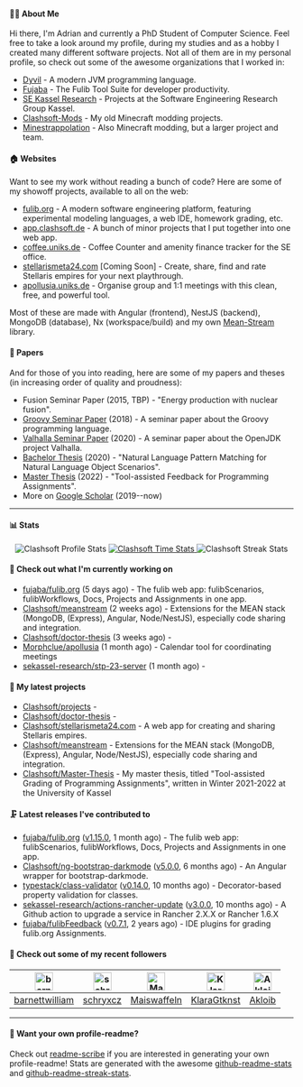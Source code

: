 #### 👨‍💻 About Me

Hi there, I'm Adrian and currently a PhD Student of Computer Science.
Feel free to take a look around my profile, during my studies and as a hobby I created many different software projects.
Not all of them are in my personal profile, so check out some of the awesome organizations that I worked in:

- [Dyvil](https://github.com/Dyvil) - A modern JVM programming language.
- [Fujaba](https://github.com/fujaba) - The Fulib Tool Suite for developer productivity.
- [SE Kassel Research](https://github.com/sekassel-research) - Projects at the Software Engineering Research Group Kassel.
- [Clashsoft-Mods](https://github.com/Clashsoft-Mods) - My old Minecraft modding projects.
- [Minestrappolation](https://github.com/MinestrapTeam) - Also Minecraft modding, but a larger project and team.

#### 🏠 Websites

Want to see my work without reading a bunch of code?
Here are some of my showoff projects, available to all on the web:

- [fulib.org](https://www.fulib.org) - A modern software engineering platform, featuring experimental modeling languages, a web IDE, homework grading, etc.
- [app.clashsoft.de](https://app.clashsoft.de) - A bunch of minor projects that I put together into one web app.
- [coffee.uniks.de](https://coffee.uniks.de/) - Coffee Counter and amenity finance tracker for the SE office.
- [stellarismeta24.com](https://stellarismeta24.com) [Coming Soon] - Create, share, find and rate Stellaris empires for your next playthrough.
- [apollusia.uniks.de](https://apollusia.uniks.de) - Organise group and 1:1 meetings with this clean, free, and powerful tool.

Most of these are made with Angular (frontend), NestJS (backend), MongoDB (database), Nx (workspace/build) and my own [Mean-Stream](https://github.com/Clashsoft/Meanstream) library.

#### 📄 Papers

And for those of you into reading, here are some of my papers and theses (in increasing order of quality and proudness):

- Fusion Seminar Paper (2015, TBP) - "Energy production with nuclear fusion".
- [Groovy Seminar Paper](https://github.com/Clashsoft/Seminar-Groovy) (2018) - A seminar paper about the Groovy programming language.
- [Valhalla Seminar Paper](https://github.com/Clashsoft/Seminar-Valhalla) (2020) - A seminar paper about the OpenJDK project Valhalla.
- [Bachelor Thesis](https://github.com/Clashsoft/Bachelor-Thesis) (2020) - "Natural Language Pattern Matching for Natural Language Object Scenarios".
- [Master Thesis](https://github.com/Clashsoft/Master-Thesis) (2022) - "Tool-assisted Feedback for Programming Assignments".
- More on [Google Scholar](https://scholar.google.com/citations?user=8mKnH8wAAAAJ&hl=en&oi=ao) (2019--now)

---

#### 📊 Stats

<div align=center>
  <img src="https://github-readme-stats.vercel.app/api?username=Clashsoft&show_icons=true&theme=dark&count_private=true&icon_color=0075ff&include_all_commits=true" alt="Clashsoft Profile Stats">

    

  <a href="https://wakatime.com/@Clashsoft">
    <img src="https://github-readme-stats.vercel.app/api/wakatime?username=Clashsoft&theme=dark&layout=compact&langs_count=10" alt="Clashsoft Time Stats">
  </a>

  <img src="http://github-readme-streak-stats.herokuapp.com?user=Clashsoft&theme=dark" alt="Clashsoft Streak Stats">
</div>

#### 👷‍ Check out what I'm currently working on

- [fujaba/fulib.org](https://github.com/fujaba/fulib.org) (5 days ago) - The fulib web app: fulibScenarios, fulibWorkflows, Docs, Projects and Assignments in one app.
- [Clashsoft/meanstream](https://github.com/Clashsoft/meanstream) (2 weeks ago) - Extensions for the MEAN stack (MongoDB, (Express), Angular, Node/NestJS), especially code sharing and integration.
- [Clashsoft/doctor-thesis](https://github.com/Clashsoft/doctor-thesis) (3 weeks ago) - 
- [Morphclue/apollusia](https://github.com/Morphclue/apollusia) (1 month ago) - Calendar tool for coordinating meetings
- [sekassel-research/stp-23-server](https://github.com/sekassel-research/stp-23-server) (1 month ago) - 

#### 🌱 My latest projects

- [Clashsoft/projects](https://github.com/Clashsoft/projects) - 
- [Clashsoft/doctor-thesis](https://github.com/Clashsoft/doctor-thesis) - 
- [Clashsoft/stellarismeta24.com](https://github.com/Clashsoft/stellarismeta24.com) - A web app for creating and sharing Stellaris empires.
- [Clashsoft/meanstream](https://github.com/Clashsoft/meanstream) - Extensions for the MEAN stack (MongoDB, (Express), Angular, Node/NestJS), especially code sharing and integration.
- [Clashsoft/Master-Thesis](https://github.com/Clashsoft/Master-Thesis) - My master thesis, titled &#34;Tool-assisted Grading of Programming Assignments&#34;, written in Winter 2021-2022 at the University of Kassel

#### 🗜 Latest releases I've contributed to

- [fujaba/fulib.org](https://github.com/fujaba/fulib.org) ([v1.15.0](https://github.com/fujaba/fulib.org/releases/tag/v1.15.0), 1 month ago) - The fulib web app: fulibScenarios, fulibWorkflows, Docs, Projects and Assignments in one app.
- [Clashsoft/ng-bootstrap-darkmode](https://github.com/Clashsoft/ng-bootstrap-darkmode) ([v5.0.0](https://github.com/Clashsoft/ng-bootstrap-darkmode/releases/tag/v5.0.0), 6 months ago) - An Angular wrapper for bootstrap-darkmode.
- [typestack/class-validator](https://github.com/typestack/class-validator) ([v0.14.0](https://github.com/typestack/class-validator/releases/tag/v0.14.0), 10 months ago) - Decorator-based property validation for classes.
- [sekassel-research/actions-rancher-update](https://github.com/sekassel-research/actions-rancher-update) ([v3.0.0](https://github.com/sekassel-research/actions-rancher-update/releases/tag/v3.0.0), 10 months ago) - A Github action to upgrade a service in Rancher 2.X.X or Rancher 1.6.X
- [fujaba/fulibFeedback](https://github.com/fujaba/fulibFeedback) ([v0.7.1](https://github.com/fujaba/fulibFeedback/releases/tag/v0.7.1), 2 years ago) - IDE plugins for grading fulib.org Assignments.

#### 🚶 Check out some of my recent followers

| [<img src="https://github.com/barnettwilliam.png?size=128" alt="barnettwilliam Profile Avatar" width="32">](https://github.com/barnettwilliam)| [<img src="https://github.com/schryxcz.png?size=128" alt="schryxcz Profile Avatar" width="32">](https://github.com/schryxcz)| [<img src="https://github.com/Maiswaffeln.png?size=128" alt="Maiswaffeln Profile Avatar" width="32">](https://github.com/Maiswaffeln)| [<img src="https://github.com/KlaraGtknst.png?size=128" alt="KlaraGtknst Profile Avatar" width="32">](https://github.com/KlaraGtknst)| [<img src="https://github.com/Akloib.png?size=128" alt="Akloib Profile Avatar" width="32">](https://github.com/Akloib)|
|:---:|:---:|:---:|:---:|:---:|
| [barnettwilliam](https://github.com/barnettwilliam)| [schryxcz](https://github.com/schryxcz)| [Maiswaffeln](https://github.com/Maiswaffeln)| [KlaraGtknst](https://github.com/KlaraGtknst)| [Akloib](https://github.com/Akloib)|

---

#### 📇 Want your own profile-readme?
Check out [readme-scribe](https://github.com/muesli/readme-scribe) if you are interested in generating your own profile-readme!
Stats are generated with the awesome [github-readme-stats](https://github.com/anuraghazra/github-readme-stats) and [github-readme-streak-stats](https://github.com/DenverCoder1/github-readme-streak-stats).
